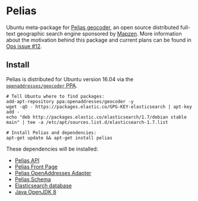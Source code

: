 Pelias
======

Ubuntu meta-package for [Pelias geocoder](https://github.com/pelias),
an open source distributed full-text geographic search engine sponsored
by [Mapzen](http://mapzen.com). More information about the motivation
behind this package and current plans can be found in
[Ops issue #12](https://github.com/openaddresses/openaddresses-ops/issues/12).

Install
-------

Pelias is distributed for Ubuntu version 16.04 via the
[`openaddresses/geocoder` PPA](https://launchpad.net/~openaddresses/+archive/ubuntu/geocoder).

    # Tell Ubuntu where to find packages:
    add-apt-repository ppa:openaddresses/geocoder -y
    wget -qO - https://packages.elastic.co/GPG-KEY-elasticsearch | apt-key add -
    echo "deb http://packages.elastic.co/elasticsearch/1.7/debian stable main" | tee -a /etc/apt/sources.list.d/elasticsearch-1.7.list
    
    # Install Pelias and dependencies:
    apt-get update && apt-get install pelias

These dependencies will be installed:

* [Pelias API](https://github.com/openaddresses/pelias-api-ubuntu-xenial)
* [Pelias Front Page](https://github.com/openaddresses/pelias-frontpage-ubuntu-xenial)
* [Pelias OpenAddresses Adapter](https://github.com/openaddresses/pelias-openaddresses-ubuntu-xenial)
* [Pelias Schema](https://github.com/openaddresses/pelias-schema-ubuntu-xenial)
* [Elasticsearch database](https://www.elastic.co/products/elasticsearch)
* [Java OpenJDK 8](http://openjdk.java.net)
